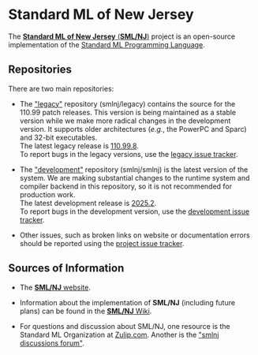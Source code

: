 # Standard ML of New Jersey

The [**Standard ML of New Jersey** (**SML/NJ**)](https://smlnj.org) project is an open-source
implementation of the [Standard ML Programming Language](https://github.com/SMLFamily).

## Repositories

There are two main repositories:

* The ["legacy"](https://github.com/smlnj/legacy) repository
  (smlnj/legacy) contains the source
  for the 110.99 patch releases.  This version is being maintained as a stable
  version while we make more radical changes in the development version.
  It supports older architectures (*e.g.*, the PowerPC and Sparc) and 32-bit
  executables.<br/>
  The latest legacy release is
  [110.99.8](https://smlnj.org/dist/working/110.99.8/index.html).<br/>
  To report bugs in the legacy versions, use the
  [legacy issue tracker](https://github.com/smlnj/legacy/issues).

* The ["development"](https://github.com/smlnj/smlnj) repository (smlnj/smlnj)
  is the latest version of the system.  We are making substantial changes to the
  runtime system and compiler backend in this repository, so it is not recommended
  for production work.<br/>
  The latest development release is
  [2025.2](https://smlnj.org/dist/working/2025.2/index.html).<br/>
  To report bugs in the development version, use the
  [development issue tracker](https://github.com/smlnj/smlnj/issues).

* Other issues, such as broken links on website or documentation errors should
  be reported using the [project issue tracker](https://github.com/smlnj/.github/issues).

## Sources of Information

* The [**SML/NJ** website](https://smlnj.org).

* Information about the implementation of **SML/NJ** (including future plans)
  can be found in the [**SML/NJ** Wiki](https://github.com/smlnj/.github/wiki).

* For questions and discussion about SML/NJ, one resource is the Standard ML
  Organization at [Zulip.com](https://standardml.zulipchat.com).
  Another is the ["smlnj discussions forum"](https://github.com/orgs/smlnj/discussions).

